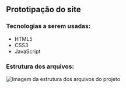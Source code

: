 

<h2>Prototipação do site</h2>
<h3>Tecnologias a serem usadas:</h3>
<ul>
  <li>HTML5</li>
  <li>CSS3</li>
  <li>JavaScript</li>
</ul>
<h3>Estrutura dos arquivos:</h3>
<img src="" alt="Imagem da estrutura dos arquivos do projeto"
